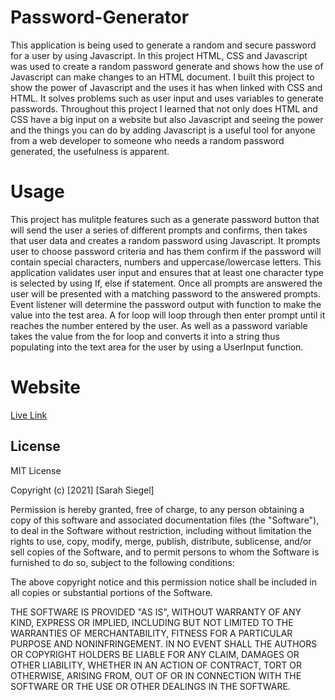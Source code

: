 # Password-Generator
This application is being used to generate a random and secure password for a user by using Javascript. In this project HTML, CSS and Javascript was used to create a random password generate and shows how the use of Javascript can make changes to an HTML document. I built this project to show the power of Javascript and the uses it has when linked with CSS and HTML. It solves problems such as user input and uses variables to generate passwords. Throughout this project I learned that not only does HTML and CSS have a big input on a website but also Javascript and seeing the power and the things you can do by adding Javascript is a useful tool for anyone from a web developer to someone who needs a random password generated, the usefulness is apparent.

# Usage
This project has mulitple features such as a generate password button that will send the user a series of different prompts and confirms, then takes that user data and creates a random password using Javascript. It prompts user to choose password criteria and has them confirm if the password will contain special characters, numbers and uppercase/lowercase letters. This application validates user input and ensures that at least one character type is selected by using If, else if statement. Once all prompts are answered the user will be presented with a matching password to the answered prompts. Event listener will determine the password output with function to make the value into the test area. A for loop will loop through then enter prompt until it reaches the number entered by the user. As well as a password variable takes the value from the for loop and converts it into a string thus populating into the text area for the user by using a UserInput function.

# Website

[Live Link](https://sarsieg.github.io/Password-Generator/)



## License

MIT License

Copyright (c) [2021] [Sarah Siegel]

Permission is hereby granted, free of charge, to any person obtaining a copy
of this software and associated documentation files (the "Software"), to deal
in the Software without restriction, including without limitation the rights
to use, copy, modify, merge, publish, distribute, sublicense, and/or sell
copies of the Software, and to permit persons to whom the Software is
furnished to do so, subject to the following conditions:

The above copyright notice and this permission notice shall be included in all
copies or substantial portions of the Software.

THE SOFTWARE IS PROVIDED "AS IS", WITHOUT WARRANTY OF ANY KIND, EXPRESS OR
IMPLIED, INCLUDING BUT NOT LIMITED TO THE WARRANTIES OF MERCHANTABILITY,
FITNESS FOR A PARTICULAR PURPOSE AND NONINFRINGEMENT. IN NO EVENT SHALL THE
AUTHORS OR COPYRIGHT HOLDERS BE LIABLE FOR ANY CLAIM, DAMAGES OR OTHER
LIABILITY, WHETHER IN AN ACTION OF CONTRACT, TORT OR OTHERWISE, ARISING FROM,
OUT OF OR IN CONNECTION WITH THE SOFTWARE OR THE USE OR OTHER DEALINGS IN THE
SOFTWARE.
